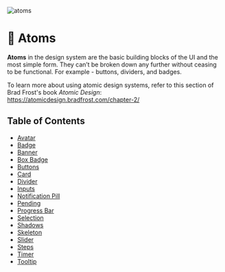 ![atoms](https://user-images.githubusercontent.com/57226633/196538657-c1693fc4-f700-42b9-b2da-bf1a6d7a1381.png)

# 🧱 Atoms

**Atoms** in the design system are the basic building blocks of the UI and the most simple form. They can’t be broken down any further without ceasing to be functional. For example - buttons, dividers, and badges. 

To learn more about using atomic design systems, refer to this section of Brad Frost's book _Atomic Design_: https://atomicdesign.bradfrost.com/chapter-2/

## Table of Contents

  * [Avatar](https://github.com/threshold-network/design-system-docs/blob/main/atoms/avatar.md)
  * [Badge](https://github.com/threshold-network/design-system-docs/blob/main/atoms/badge.md)
  * [Banner](https://github.com/threshold-network/design-system-docs/blob/main/atoms/banner.md)
  * [Box Badge](https://github.com/threshold-network/design-system-docs/blob/main/atoms/box-badge.md)
  * [Buttons](https://github.com/threshold-network/design-system-docs/blob/main/atoms/buttons.md)
  * [Card](https://github.com/threshold-network/design-system-docs/blob/main/atoms/card.md)
  * [Divider](https://github.com/threshold-network/design-system-docs/blob/main/atoms/divider.md)
  * [Inputs](https://github.com/threshold-network/design-system-docs/blob/main/atoms/inputs.md)
  * [Notification Pill](https://github.com/threshold-network/design-system-docs/blob/main/atoms/notification-pill.md)
  * [Pending](https://github.com/threshold-network/design-system-docs/blob/main/atoms/pending.md)
  * [Progress Bar](https://github.com/threshold-network/design-system-docs/blob/main/atoms/progress-bar.md)
  * [Selection](https://github.com/threshold-network/design-system-docs/blob/main/atoms/selection.md)
  * [Shadows](https://github.com/threshold-network/design-system-docs/blob/main/atoms/shadow.md)
  * [Skeleton](https://github.com/threshold-network/design-system-docs/blob/main/atoms/skeletons.md)
  * [Slider](https://github.com/threshold-network/design-system-docs/blob/main/atoms/slider.md)
  * [Steps](https://github.com/threshold-network/design-system-docs/blob/main/atoms/steps.md)
  * [Timer](https://github.com/threshold-network/design-system-docs/blob/main/atoms/timer.md)
  * [Tooltip](https://github.com/threshold-network/design-system-docs/blob/main/atoms/tooltip.md)
